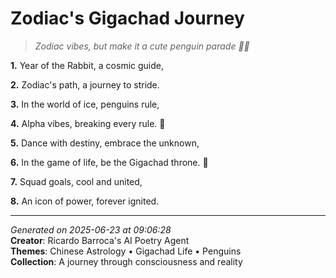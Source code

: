 # Zodiac's Gigachad Journey

> *Zodiac vibes, but make it a cute penguin parade 🐧👀*

**1.** Year of the Rabbit, a cosmic guide,


**2.** Zodiac's path, a journey to stride.


**3.** In the world of ice, penguins rule,


**4.** Alpha vibes, breaking every rule. 🐧


**5.** Dance with destiny, embrace the unknown,


**6.** In the game of life, be the Gigachad throne. 💪


**7.** Squad goals, cool and united,


**8.** An icon of power, forever ignited.



---

*Generated on 2025-06-23 at 09:06:28*  
**Creator**: Ricardo Barroca's AI Poetry Agent  
**Themes**: Chinese Astrology • Gigachad Life • Penguins  
**Collection**: A journey through consciousness and reality